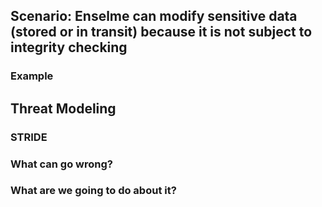 ## Scenario: Enselme can modify sensitive data (stored or in transit) because it is not subject to integrity checking

### Example

## Threat Modeling

### STRIDE

### What can go wrong?

### What are we going to do about it?